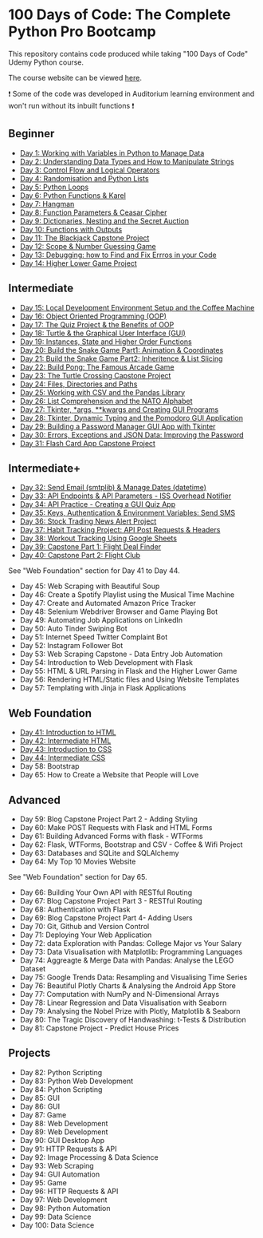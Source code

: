 # 100 Days of Code: The Complete Python Pro Bootcamp

This repository contains code produced while taking "100 Days of Code" Udemy Python course.

The course website can be viewed [here](https://www.udemy.com/course/100-days-of-code).

❗ Some of the code was developed in Auditorium learning environment and won't run without its inbuilt functions ❗

## Beginner 

* [Day 1: Working with Variables in Python to Manage Data](https://github.com/VikSil/Udemy100daysOfCode/tree/trunk/beginner/day_001-variables)
* [Day 2: Understanding Data Types and How to Manipulate Strings](https://github.com/VikSil/Udemy100daysOfCode/tree/trunk/beginner/day_002-data_types)
* [Day 3: Control Flow and Logical Operators](https://github.com/VikSil/Udemy100daysOfCode/tree/trunk/beginner/day_003-control_flow_logical_operators)
* [Day 4: Randomisation and Python Lists](https://github.com/VikSil/Udemy100daysOfCode/tree/trunk/beginner/day_004-randomisation_lists)
* [Day 5: Python Loops](https://github.com/VikSil/Udemy100daysOfCode/tree/trunk/beginner/day_005-loops)
* [Day 6: Python Functions & Karel](https://github.com/VikSil/Udemy100daysOfCode/tree/trunk/beginner/day_006-functions)
* [Day 7: Hangman](https://github.com/VikSil/Udemy100daysOfCode/tree/trunk/beginner/day_007-hangman_game)
* [Day 8: Function Parameters & Ceasar Cipher](https://github.com/VikSil/Udemy100daysOfCode/tree/trunk/beginner/day_008-function_parameters)
* [Day 9: Dictionaries, Nesting and the Secret Auction](https://github.com/VikSil/Udemy100daysOfCode/tree/trunk/beginner/day_009-dictionaries_nesting)
* [Day 10: Functions with Outputs](https://github.com/VikSil/Udemy100daysOfCode/tree/trunk/beginner/day_010-functions_with_outputs)
* [Day 11: The Blackjack Capstone Project](https://github.com/VikSil/Udemy100daysOfCode/tree/trunk/beginner/day_011-blackjack)
* [Day 12: Scope & Number Guessing Game](https://github.com/VikSil/Udemy100daysOfCode/tree/trunk/beginner/day_012-scope)
* [Day 13: Debugging: how to Find and Fix Errros in your Code](https://github.com/VikSil/Udemy100daysOfCode/tree/trunk/beginner/day_013-debugging)
* [Day 14: Higher Lower Game Project](https://github.com/VikSil/Udemy100daysOfCode/tree/trunk/beginner/day_014-higher_lower_game)

## Intermediate

* [Day 15: Local Development Environment Setup and the Coffee Machine](https://github.com/VikSil/Udemy100daysOfCode/tree/trunk/intermediate/day_015-environment_and_cofee_machine)
* [Day 16: Object Oriented Programming (OOP)](https://github.com/VikSil/Udemy100daysOfCode/tree/trunk/intermediate/day_016-oop)
* [Day 17: The Quiz Project & the Benefits of OOP](https://github.com/VikSil/Udemy100daysOfCode/tree/trunk/intermediate/day_017-quiz_project)
* [Day 18: Turtle & the Graphical User Interface (GUI)](https://github.com/VikSil/Udemy100daysOfCode/tree/trunk/intermediate/day_018-turtle_and_gui)
* [Day 19: Instances, State and Higher Order Functions](https://github.com/VikSil/Udemy100daysOfCode/tree/trunk/intermediate/day_019-instances_state_higher_order_functions)
* [Day 20: Build the Snake Game Part1: Animation & Coordinates](https://github.com/VikSil/Udemy100daysOfCode/tree/trunk/intermediate/day_020_021-snake_game)
* [Day 21: Build the Snake Game Part2: Inheritence & List Slicing](https://github.com/VikSil/Udemy100daysOfCode/tree/trunk/intermediate/day_020_021-snake_game)
* [Day 22: Build Pong: The Famous Arcade Game](https://github.com/VikSil/Udemy100daysOfCode/tree/trunk/intermediate/day_022-pong)
* [Day 23: The Turtle Crossing Capstone Project](https://github.com/VikSil/Udemy100daysOfCode/tree/trunk/intermediate/day_023-turtle_crossing)
* [Day 24: Files, Directories and Paths](https://github.com/VikSil/Udemy100daysOfCode/tree/trunk/intermediate/day_024-files_directories_paths)
* [Day 25: Working with CSV and the Pandas Library](https://github.com/VikSil/Udemy100daysOfCode/tree/trunk/intermediate/day_025-csv_and_pandas)
* [Day 26: List Comprehension and the NATO Alphabet](https://github.com/VikSil/Udemy100daysOfCode/tree/trunk/intermediate/day_026-list_comprehension)
* [Day 27: Tkinter, *args, **kwargs and Creating GUI Programs](https://github.com/VikSil/Udemy100daysOfCode/tree/trunk/intermediate/day_027-tkinter_args_kwargs_gui)
* [Day 28: Tkinter, Dynamic Typing and the Pomodoro GUI Application](https://github.com/VikSil/Udemy100daysOfCode/tree/trunk/intermediate/day_028-tkinter_dynamic_typing_pomodoro)
* [Day 29: Building a Password Manager GUI App with Tkinter](https://github.com/VikSil/Udemy100daysOfCode/tree/trunk/intermediate/day_029-password_manager)
* [Day 30: Errors, Exceptions and JSON Data: Improving the Password](https://github.com/VikSil/Udemy100daysOfCode/tree/trunk/intermediate/day_030-errors_exceptions_json)
* [Day 31: Flash Card App Capstone Project](https://github.com/VikSil/Udemy100daysOfCode/tree/trunk/intermediate/day_031-flash_card_app)

## Intermediate+

* [Day 32: Send Email (smtplib) & Manage Dates (datetime)](https://github.com/VikSil/udemy_100_days_of_code/tree/trunk/intermediate%2B/day_032-email_and_dates)
* [Day 33: API Endpoints & API Parameters - ISS Overhead Notifier](https://github.com/VikSil/udemy_100_days_of_code/tree/trunk/intermediate%2B/day_033-API_endpoints_and_parameters)
* [Day 34: API Practice - Creating a GUI Quiz App](https://github.com/VikSil/udemy_100_days_of_code/tree/trunk/intermediate%2B/day_034-API_quiz_app)
* [Day 35: Keys, Authentication & Environment Variables: Send SMS](https://github.com/VikSil/udemy_100_days_of_code/tree/trunk/intermediate%2B/day_035-keys_authentication_env_variables)
* [Day 36: Stock Trading News Alert Project](https://github.com/VikSil/udemy_100_days_of_code/tree/trunk/intermediate%2B/day_036-stock_trading_news)
* [Day 37: Habit Tracking Project: API Post Requests & Headers](https://github.com/VikSil/udemy_100_days_of_code/tree/trunk/intermediate%2B/day_037-API_post_requests_and_headers)
* [Day 38: Workout Tracking Using Google Sheets](https://github.com/VikSil/udemy_100_days_of_code/tree/trunk/intermediate%2B/day_038-workout_tracking)
* [Day 39: Capstone Part 1: Flight Deal Finder](https://github.com/VikSil/udemy_100_days_of_code/tree/trunk/intermediate%2B/day_039_040-flight_club)
* [Day 40: Capstone Part 2: Flight Club](https://github.com/VikSil/udemy_100_days_of_code/tree/trunk/intermediate%2B/day_039_040-flight_club)

See "Web Foundation" section for Day 41 to Day 44. 
  
* Day 45: Web Scraping with Beautiful Soup
* Day 46: Create a Spotify Playlist using the Musical Time Machine
* Day 47: Create and Automated Amazon Price Tracker
* Day 48: Selenium Webdriver Browser and Game Playing Bot
* Day 49: Automating Job Applications on LinkedIn
* Day 50: Auto Tinder Swiping Bot
* Day 51: Internet Speed Twitter Complaint Bot
* Day 52: Instagram Follower Bot
* Day 53: Web Scraping Capstone - Data Entry Job Automation
* Day 54: Introduction to Web Development with Flask
* Day 55: HTML & URL Parsing in Flask and the Higher Lower Game
* Day 56: Rendering HTML/Static files and Using Website Templates
* Day 57: Templating with Jinja in Flask Applications

## Web Foundation

* [Day 41: Introduction to HTML](https://github.com/VikSil/udemy_100_days_of_code/tree/trunk/web_foundation/day_041-intro_HTML)
* [Day 42: Intermediate HTML](https://github.com/VikSil/udemy_100_days_of_code/tree/trunk/web_foundation/day_042-intermediate_HTML)
* [Day 43: Introduction to CSS](https://github.com/VikSil/udemy_100_days_of_code/tree/trunk/web_foundation/day_043-intro_CSS)
* [Day 44: Intermediate CSS](https://github.com/VikSil/udemy_100_days_of_code/tree/trunk/web_foundation/day_044-intermediate_CSS) 
* Day 58: Bootstrap
* Day 65: How to Create a Website that People will Love
  
## Advanced

* Day 59: Blog Capstone Project Part 2 - Adding Styling
* Day 60: Make POST Requests with Flask and HTML Forms
* Day 61: Building Advanced Forms with flask - WTForms
* Day 62: Flask, WTForms, Bootstrap and CSV - Coffee & Wifi Project
* Day 63: Databases and SQLite and SQLAlchemy
* Day 64: My Top 10 Movies Website

See "Web Foundation" section for Day 65.

* Day 66: Building Your Own API with RESTful Routing
* Day 67: Blog Capstone Project Part 3 - RESTful Routing
* Day 68: Authentication with Flask
* Day 69: Blog Capstone Project Part 4- Adding Users
* Day 70: Git, Github and Version Control
* Day 71: Deploying Your Web Application
* Day 72: data Exploration with Pandas: College Major vs Your Salary
* Day 73: Data Visualisation with Matplotlib: Programming Languages
* Day 74: Aggreagte & Merge Data with Pandas: Analyse the LEGO Dataset
* Day 75: Google Trends Data: Resampling and Visualising Time Series
* Day 76: Beautiful Plotly Charts & Analysing the Android App Store
* Day 77: Computation with NumPy and N-Dimensional Arrays
* Day 78: Linear Regression and Data Visualisation with Seaborn
* Day 79: Analysing the Nobel Prize with Plotly, Matplotlib & Seaborn
* Day 80: The Tragic Discovery of Handwashing: t-Tests & Distribution
* Day 81: Capstone Project - Predict House Prices

## Projects

* Day 82: Python Scripting
* Day 83: Python Web Development
* Day 84: Python Scripting
* Day 85: GUI
* Day 86: GUI
* Day 87: Game
* Day 88: Web Development
* Day 89: Web Development
* Day 90: GUI Desktop App
* Day 91: HTTP Requests & API
* Day 92: Image Processing & Data Science
* Day 93: Web Scraping
* Day 94: GUI Automation
* Day 95: Game
* Day 96: HTTP Requests & API
* Day 97: Web Development
* Day 98: Python Automation
* Day 99: Data Science
* Day 100: Data Science
